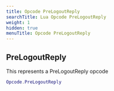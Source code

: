 ```yaml
---
title: Opcode PreLogoutReply
searchTitle: Lua Opcode PreLogoutReply
weight: 1
hidden: true
menuTitle: Opcode PreLogoutReply
---
```

## PreLogoutReply

This represents a PreLogoutReply opcode
```lua
Opcode.PreLogoutReply
```